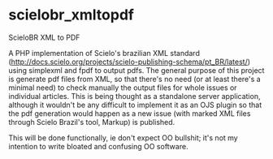 # scielobr_xmltopdf
ScieloBR XML to PDF

A PHP implementation of Scielo's brazilian XML standard (http://docs.scielo.org/projects/scielo-publishing-schema/pt_BR/latest/) using simplexml and fpdf to output pdfs. The general purpose of this project is generate pdf files from XML, so that there's no need (or at least there's a minimal need) to check manually the output files for whole issues or individual articles. This is being thought as a standalone server application, although it wouldn't be any difficult to implement it as an OJS plugin so that the pdf generation would happen as a new issue (with marked XML files through Scielo Brazil's tool, Markup) is published.

This will be done functionally, ie don't expect OO bullshit; it's not my intention to write bloated and confusing OO software.
